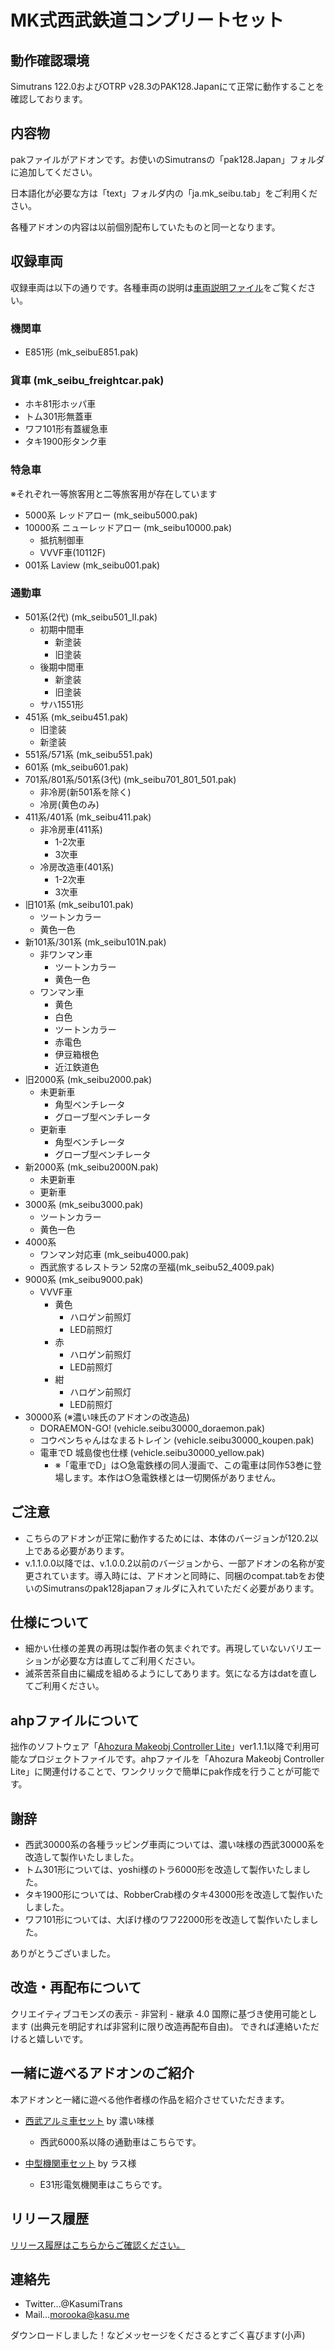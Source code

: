 # MK式西武鉄道コンプリートセット

## 動作確認環境
Simutrans 122.0およびOTRP v28.3のPAK128.Japanにて正常に動作することを確認しております。


## 内容物

pakファイルがアドオンです。お使いのSimutransの「pak128.Japan」フォルダに追加してください。

日本語化が必要な方は「text」フォルダ内の「ja.mk_seibu.tab」をご利用ください。

各種アドオンの内容は以前個別配布していたものと同一となります。

## 収録車両
収録車両は以下の通りです。各種車両の説明は[車両説明ファイル](/車両説明.md)をご覧ください。

### 機関車
- E851形 (mk_seibuE851.pak)

### 貨車 (mk_seibu_freightcar.pak)
- ホキ81形ホッパ車
- トム301形無蓋車
- ワフ101形有蓋緩急車
- タキ1900形タンク車

### 特急車
※それぞれ一等旅客用と二等旅客用が存在しています
- 5000系 レッドアロー (mk_seibu5000.pak)
- 10000系 ニューレッドアロー (mk_seibu10000.pak)
  - 抵抗制御車
  - VVVF車(10112F)
- 001系 Laview (mk_seibu001.pak)

### 通勤車
- 501系(2代) (mk_seibu501_II.pak)
  - 初期中間車
    - 新塗装
    - 旧塗装
  - 後期中間車
    - 新塗装
    - 旧塗装
  - サハ1551形
- 451系 (mk_seibu451.pak)
  - 旧塗装
  - 新塗装
- 551系/571系 (mk_seibu551.pak)
- 601系 (mk_seibu601.pak)
- 701系/801系/501系(3代) (mk_seibu701_801_501.pak)
  - 非冷房(新501系を除く)
  - 冷房(黄色のみ)
- 411系/401系 (mk_seibu411.pak)
  - 非冷房車(411系)
    - 1-2次車
    - 3次車
  - 冷房改造車(401系)
    - 1-2次車
    - 3次車
- 旧101系 (mk_seibu101.pak)
  - ツートンカラー
  - 黄色一色
- 新101系/301系 (mk_seibu101N.pak)
  - 非ワンマン車
    - ツートンカラー
    - 黄色一色
  - ワンマン車
    - 黄色
    - 白色
    - ツートンカラー
    - 赤電色
    - 伊豆箱根色
    - 近江鉄道色
- 旧2000系 (mk_seibu2000.pak)
  - 未更新車
    - 角型ベンチレータ
    - グローブ型ベンチレータ
  - 更新車
    - 角型ベンチレータ
    - グローブ型ベンチレータ
- 新2000系 (mk_seibu2000N.pak)
  - 未更新車
  - 更新車
- 3000系 (mk_seibu3000.pak)
  - ツートンカラー
  - 黄色一色
- 4000系
  - ワンマン対応車 (mk_seibu4000.pak)
  - 西武旅するレストラン 52席の至福(mk_seibu52_4009.pak)
- 9000系 (mk_seibu9000.pak)
  - VVVF車
    - 黄色
      - ハロゲン前照灯
      - LED前照灯
    - 赤
      - ハロゲン前照灯
      - LED前照灯
    - 紺
      - ハロゲン前照灯
      - LED前照灯
- 30000系 (※濃い味氏のアドオンの改造品)
  - DORAEMON-GO! (vehicle.seibu30000_doraemon.pak)
  - コウペンちゃんはなまるトレイン (vehicle.seibu30000_koupen.pak)
  - 電車でD 城島俊也仕様 (vehicle.seibu30000_yellow.pak)
    - ※「電車でD」は○急電鉄様の同人漫画で、この電車は同作53巻に登場します。本作は○急電鉄様とは一切関係がありません。

## ご注意

- こちらのアドオンが正常に動作するためには、本体のバージョンが120.2以上である必要があります。
- v.1.1.0.0以降では、v.1.0.0.2以前のバージョンから、一部アドオンの名称が変更されています。導入時には、アドオンと同時に、同梱のcompat.tabをお使いのSimutransのpak128japanフォルダに入れていただく必要があります。


## 仕様について

- 細かい仕様の差異の再現は製作者の気まぐれです。再現していないバリエーションが必要な方は直してご利用ください。
- 滅茶苦茶自由に編成を組めるようにしてあります。気になる方はdatを直してご利用ください。


## ahpファイルについて

拙作のソフトウェア「[Ahozura Makeobj Controller Lite](https://ahozura.kasu.me/portal/?p=1045)」ver1.1.1以降で利用可能なプロジェクトファイルです。ahpファイルを「Ahozura Makeobj Controller Lite」に関連付けることで、ワンクリックで簡単にpak作成を行うことが可能です。


## 謝辞
- 西武30000系の各種ラッピング車両については、濃い味様の西武30000系を改造して製作いたしました。
- トム301形については、yoshi様のトラ6000形を改造して製作いたしました。
- タキ1900形については、RobberCrab様のタキ43000形を改造して製作いたしました。
- ワフ101形については、大ぼけ様のワフ22000形を改造して製作いたしました。

ありがとうございました。


## 改造・再配布について

クリエイティブコモンズの表示 - 非営利 - 継承 4.0 国際に基づき使用可能とします (出典元を明記すれば非営利に限り改造再配布自由)。
できれば連絡いただけると嬉しいです。


## 一緒に遊べるアドオンのご紹介

本アドオンと一緒に遊べる他作者様の作品を紹介させていただきます。

- [西武アルミ車セット](https://wikiwiki.jp/twitrans/addon/pak128.japan/train24#no5)
by 濃い味様 
  - 西武6000系以降の通勤車はこちらです。

- [中型機関車セット](https://japanese.simutrans.com/index.php?Addon128Japan%2F%B5%A1%B4%D8%BC%D6#content_1_3) by ラス様 
  - E31形電気機関車はこちらです。

## リリース履歴
[リリース履歴はこちらからご確認ください。](https://github.com/kasu-me/Simutrans-Pak128Japan-MK-Seibu-Complete/releases)

## 連絡先

- Twitter…@KasumiTrans
- Mail…morooka@kasu.me

ダウンロードしました！などメッセージをくださるとすごく喜びます(小声)